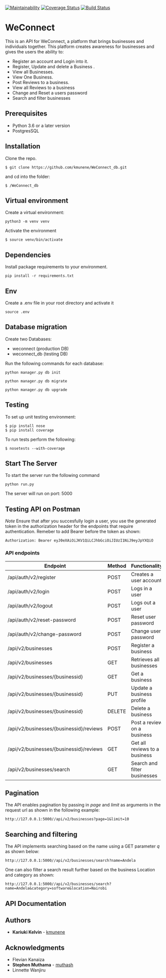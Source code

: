 [![Maintainability](https://api.codeclimate.com/v1/badges/71f838efe01b737f374b/maintainability)](https://codeclimate.com/github/kmunene/WeConnect_db/maintainability)
[![Coverage Status](https://coveralls.io/repos/github/kmunene/WeConnect_db/badge.svg?branch=reviews)](https://coveralls.io/github/kmunene/WeConnect_db?branch=reviews)
[![Build Status](https://travis-ci.org/kmunene/WeConnect_db.svg?branch=reviews)](https://travis-ci.org/kmunene/WeConnect_db)

# WeConnect

This is an API for WeConnect, a platform that brings businesses and individuals together. This platform creates awareness for businesses and gives the users the ability to:

- Register an account and Login into it.
- Register, Update and delete a Business .
- View all Businesses.
- View One Business.
- Post Reviews to a business.
- View all Reviews to a business
- Change and Reset a users password
- Search and filter businesses

## Prerequisites

- Python 3.6 or a later version
- PostgresSQL

## Installation
Clone the repo.
```
$ git clone https://github.com/kmunene/WeConnect_db.git
```
and cd into the folder:
```
$ /WeConnect_db
```
## Virtual environment
Create a virtual environment:
```
python3 -m venv venv
```
Activate the environment
```
$ source venv/bin/activate
```
## Dependencies
Install package requirements to your environment.
```
pip install -r requirements.txt
```
## Env
Create a .env file in your root directory and activate it
```
source .env
```
## Database migration
Create two Databases:
- weconnect (production DB)
- weconnect_db (testing DB)

Run the following commands for each database:
```
python manager.py db init

python manager.py db migrate

python manager.py db upgrade

```

## Testing
To set up unit testing environment:

```
$ pip install nose
$ pip install coverage
```

To run tests perform the following:

```
$ nosetests --with-coverage
```

## Start The Server
To start the server run the following command
```
python run.py
```
The server will run on port: 5000

## Testing API on Postman

*Note* Ensure that after you succesfully login a user, you use the generated token in the authorization header for the endpoints that require authentication. Remeber to add Bearer before the token as shown:
```
Authorization: Bearer eyJ0eXAiOiJKV1QiLCJhbGciOiJIUzI1NiJ9eyJpYXQiO 
```


### API endpoints

| Endpoint | Method |  Functionality | Authentication |
| --- | --- | --- | --- |
| /api/auth/v2/register | POST | Creates a user account | FALSE
| /api/auth/v2/login | POST | Logs in a user | TRUE
| /api/auth/v2/logout | POST | Logs out a user | TRUE
| /api/auth/v2/reset-password | POST | Reset user password | TRUE
| /api/auth/v2/change-password | POST | Change user password | TRUE
| /api/v2/businesses | POST | Register a business | TRUE
| /api/v2/businesses | GET | Retrieves all businesses | FALSE 
| /api/v2/businesses/{businessid} | GET | Get a business | FALSE
| /api/v2/businesses/{businessid} | PUT | Update a business profile | TRUE
| /api/v2/businesses/{businessid} | DELETE | Delete a business | TRUE
| /api/v2/businesses/{businessid}/reviews | POST | Post a review on a business | TRUE
| /api/v2/businesses/{businessid}/reviews | GET | Get all reviews to a business | FALSE
| /api/v2/businesses/search | GET | Search and filter businesses | FALSE

## Pagination

The API enables pagination by passing in *page* and *limit* as arguments in the request url as shown in the following example:

```
http://127.0.0.1:5000//api/v2/businesses?page=1&limit=10

```

## Searching and filtering
The API implements searching based on the name using a GET parameter *q* as shown below:
```
http://127.0.0.1:5000//api/v2/businesses/search?name=Andela
```
One can also filter a search result further based on the business Location and category as shown:
```
http://127.0.0.1:5000//api/v2/businesses/search?name=Andela&category=software&location=Nairobi
```

## API Documentation

## Authors

* **Kariuki Kelvin** - [kmunene](https://github.com/kmunene)

## Acknowledgments
* Flevian Kanaiza
* **Stephen Muthama** - [muthash](https://github.com/muthash)
* Linnette Wanjiru
